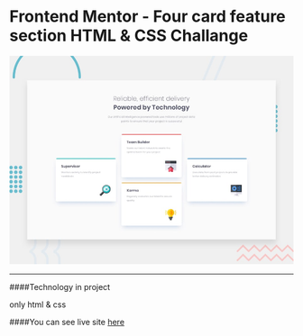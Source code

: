 # Frontend Mentor - Four card feature section HTML & CSS Challange

![Design preview for the Four card feature section coding challenge](./design/desktop-preview.jpg)

---

####Technology in project

only html & css

####You can see live site [here](https://primocodetoday.github.io/FMSite-four-card-feature-section-master/ "here")
